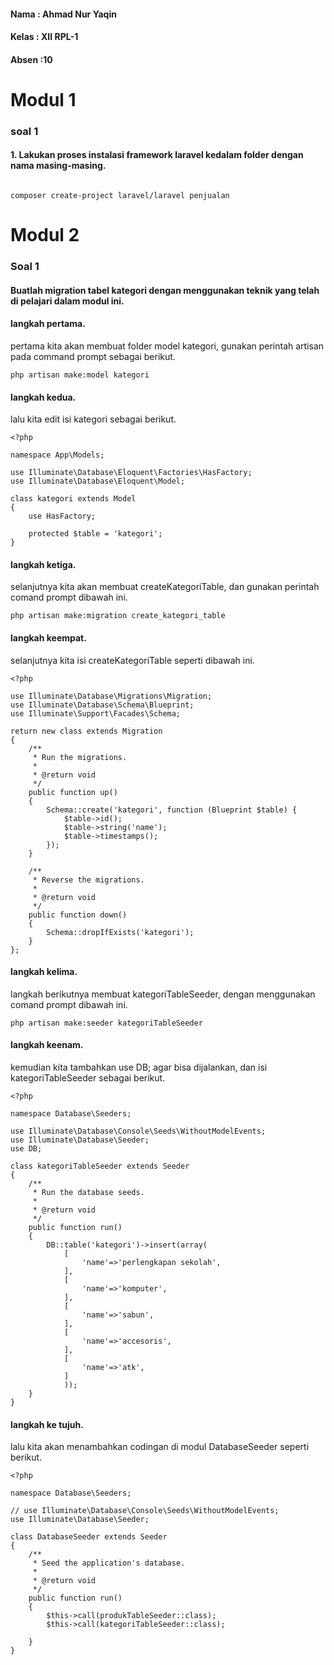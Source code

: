 #### Nama : Ahmad Nur Yaqin
#### Kelas : XII RPL-1
#### Absen :10

# Modul 1

### soal 1
#### 1. Lakukan proses instalasi framework laravel kedalam folder dengan nama masing-masing.
```

composer create-project laravel/laravel penjualan

```

# Modul 2
### Soal 1
#### Buatlah migration tabel kategori dengan menggunakan teknik yang telah di pelajari dalam modul ini.

#### langkah pertama.
pertama kita akan membuat folder model kategori, gunakan perintah artisan pada command prompt sebagai berikut.
```
php artisan make:model kategori
```

#### langkah kedua.
lalu kita edit isi kategori sebagai berikut.

```
<?php

namespace App\Models;

use Illuminate\Database\Eloquent\Factories\HasFactory;
use Illuminate\Database\Eloquent\Model;

class kategori extends Model
{
    use HasFactory;

    protected $table = 'kategori';
}

```

#### langkah ketiga.
selanjutnya kita akan membuat createKategoriTable, dan gunakan perintah comand prompt dibawah ini.

```
php artisan make:migration create_kategori_table
```

#### langkah keempat.
selanjutnya kita isi createKategoriTable seperti dibawah ini.

```
<?php

use Illuminate\Database\Migrations\Migration;
use Illuminate\Database\Schema\Blueprint;
use Illuminate\Support\Facades\Schema;

return new class extends Migration
{
    /**
     * Run the migrations.
     *
     * @return void
     */
    public function up()
    {
        Schema::create('kategori', function (Blueprint $table) {
            $table->id();
            $table->string('name');
            $table->timestamps();
        });
    }

    /**
     * Reverse the migrations.
     *
     * @return void
     */
    public function down()
    {
        Schema::dropIfExists('kategori');
    }
};
```

#### langkah kelima.
langkah berikutnya membuat kategoriTableSeeder, dengan menggunakan comand prompt dibawah ini.

```
php artisan make:seeder kategoriTableSeeder
```

#### langkah keenam.
kemudian kita tambahkan use DB; agar bisa dijalankan, dan isi kategoriTableSeeder sebagai berikut.

```
<?php

namespace Database\Seeders;

use Illuminate\Database\Console\Seeds\WithoutModelEvents;
use Illuminate\Database\Seeder;
use DB;

class kategoriTableSeeder extends Seeder
{
    /**
     * Run the database seeds.
     *
     * @return void
     */
    public function run()
    {
        DB::table('kategori')->insert(array(
            [
                'name'=>'perlengkapan sekolah',
            ],
            [
                'name'=>'komputer',
            ],
            [
                'name'=>'sabun',
            ],
            [
                'name'=>'accesoris',
            ],
            [
                'name'=>'atk',
            ]
            ));
    }
}

```

#### langkah ke tujuh.
lalu kita akan menambahkan codingan di modul DatabaseSeeder seperti berikut.

```
<?php

namespace Database\Seeders;

// use Illuminate\Database\Console\Seeds\WithoutModelEvents;
use Illuminate\Database\Seeder;

class DatabaseSeeder extends Seeder
{
    /**
     * Seed the application's database.
     *
     * @return void
     */
    public function run()
    {
        $this->call(produkTableSeeder::class);
        $this->call(kategoriTableSeeder::class);

    }
}

```
